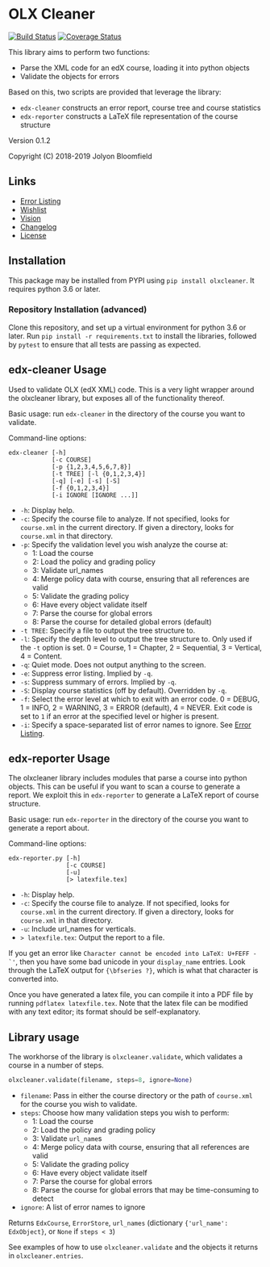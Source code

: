 # OLX Cleaner

[![Build Status](https://api.travis-ci.org/jolyonb/olxcleaner.svg?branch=master)](https://travis-ci.org/jolyonb/olxcleaner) [![Coverage Status](https://codecov.io/gh/jolyonb/olxcleaner/branch/master/graphs/badge.svg)](https://codecov.io/gh/jolyonb/olxcleaner)

This library aims to perform two functions:

* Parse the XML code for an edX course, loading it into python objects
* Validate the objects for errors

Based on this, two scripts are provided that leverage the library:

* `edx-cleaner` constructs an error report, course tree and course statistics
* `edx-reporter` constructs a LaTeX file representation of the course structure

Version 0.1.2

Copyright (C) 2018-2019 Jolyon Bloomfield

## Links

* [Error Listing](errors.md)
* [Wishlist](wishlist.md)
* [Vision](vision.md)
* [Changelog](changelog.md)
* [License](LICENSE)

## Installation

This package may be installed from PYPI using `pip install olxcleaner`. It requires python 3.6 or later.

### Repository Installation (advanced) 

Clone this repository, and set up a virtual environment for python 3.6 or later. Run `pip install -r requirements.txt` to install the libraries, followed by `pytest` to ensure that all tests are passing as expected.

## edx-cleaner Usage

Used to validate OLX (edX XML) code. This is a very light wrapper around the olxcleaner library, but exposes all of the functionality thereof.

Basic usage: run `edx-cleaner` in the directory of the course you want to validate.

Command-line options:

```text
edx-cleaner [-h] 
            [-c COURSE]
            [-p {1,2,3,4,5,6,7,8}] 
            [-t TREE] [-l {0,1,2,3,4}]
            [-q] [-e] [-s] [-S]
            [-f {0,1,2,3,4}]
            [-i IGNORE [IGNORE ...]]
```

* `-h`: Display help.
* `-c`: Specify the course file to analyze. If not specified, looks for `course.xml` in the current directory. If given a directory, looks for `course.xml` in that directory.
* `-p`: Specify the validation level you wish analyze the course at:
  * 1: Load the course
  * 2: Load the policy and grading policy
  * 3: Validate url_names
  * 4: Merge policy data with course, ensuring that all references are valid
  * 5: Validate the grading policy
  * 6: Have every object validate itself
  * 7: Parse the course for global errors
  * 8: Parse the course for detailed global errors (default)
* `-t TREE`: Specify a file to output the tree structure to.
* `-l`: Specify the depth level to output the tree structure to. Only used if the `-t` option is set. 0 = Course, 1 = Chapter, 2 = Sequential, 3 = Vertical, 4 = Content. 
* `-q`: Quiet mode. Does not output anything to the screen.
* `-e`: Suppress error listing. Implied by `-q`.
* `-s`: Suppress summary of errors. Implied by `-q`.
* `-S`: Display course statistics (off by default). Overridden by `-q`.
* `-f`: Select the error level at which to exit with an error code. 0 = DEBUG, 1 = INFO, 2 = WARNING, 3 = ERROR (default), 4 = NEVER. Exit code is set to `1` if an error at the specified level or higher is present.
* `-i`: Specify a space-separated list of error names to ignore. See [Error Listing](errors.md).

## edx-reporter Usage

The olxcleaner library includes modules that parse a course into python objects. This can be useful if you want to scan a course to generate a report. We exploit this in `edx-reporter` to generate a LaTeX report of course structure.

Basic usage: run `edx-reporter` in the directory of the course you want to generate a report about.

Command-line options:

```text
edx-reporter.py [-h] 
                [-c COURSE]
                [-u]
                [> latexfile.tex]
```

* `-h`: Display help.
* `-c`: Specify the course file to analyze. If not specified, looks for `course.xml` in the current directory. If given a directory, looks for `course.xml` in that directory.
* `-u`: Include url_names for verticals.
* `> latexfile.tex`: Output the report to a file.

If you get an error like ``Character cannot be encoded into LaTeX: U+FEFF - `'``, then you have some bad unicode in your `display_name` entries. Look through the LaTeX output for `{\bfseries ?}`, which is what that character is converted into.

Once you have generated a latex file, you can compile it into a PDF file by running `pdflatex latexfile.tex`. Note that the latex file can be modified with any text editor; its format should be self-explanatory.

## Library usage

The workhorse of the library is `olxcleaner.validate`, which validates a course in a number of steps.

```python
olxcleaner.validate(filename, steps=8, ignore=None)
```

* `filename`: Pass in either the course directory or the path of `course.xml` for the course you wish to validate.
* `steps`: Choose how many validation steps you wish to perform:
    * 1: Load the course
    * 2: Load the policy and grading policy
    * 3: Validate `url_name`s
    * 4: Merge policy data with course, ensuring that all references are valid
    * 5: Validate the grading policy
    * 6: Have every object validate itself
    * 7: Parse the course for global errors
    * 8: Parse the course for global errors that may be time-consuming to detect
* `ignore`: A list of error names to ignore

Returns `EdxCourse`, `ErrorStore`, `url_names` (dictionary `{'url_name': EdxObject}`, or `None` if `steps < 3`)

See examples of how to use `olxcleaner.validate` and the objects it returns in `olxcleaner.entries`.
